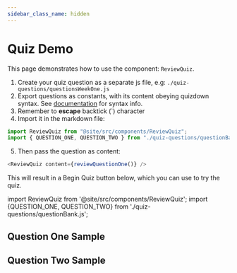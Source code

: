 ```yaml
---
sidebar_class_name: hidden
---
```


# Quiz Demo

This page demonstrates how to use the component: `ReviewQuiz`.

1. Create your quiz question as a separate js file, e.g: `./quiz-questions/questionsWeekOne.js`
2. Export questions as constants, with its content obeying quizdown syntax. See [documentation](https://github.com/bonartm/quizdown-js/blob/main/docs/syntax.md) for syntax info.
3. Remember to **escape** backtick (\`) character
4. Import it in the markdown file:

```js
import ReviewQuiz from "@site/src/components/ReviewQuiz";
import { QUESTION_ONE, QUESTION_TWO } from "./quiz-questions/questionBank.js";
```

5. Then pass the question as content:

```js
<ReviewQuiz content={reviewQuestionOne()} />
```

This will result in a Begin Quiz button below, which you can use to try the quiz.

import ReviewQuiz from '@site/src/components/ReviewQuiz';
import {QUESTION_ONE, QUESTION_TWO} from './quiz-questions/questionBank.js';

## Question One Sample

<ReviewQuiz content={QUESTION_ONE} name="quizdownQuestionOne"/>

## Question Two Sample

<ReviewQuiz content={QUESTION_TWO} name="quizdownQuestionTwo"/>
